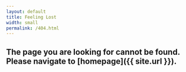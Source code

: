 ```yaml
---
layout: default
title: Feeling Lost
width: small
permalink: /404.html
---
```


## The page you are looking for cannot be found. Please navigate to [homepage]({{ site.url }}).
